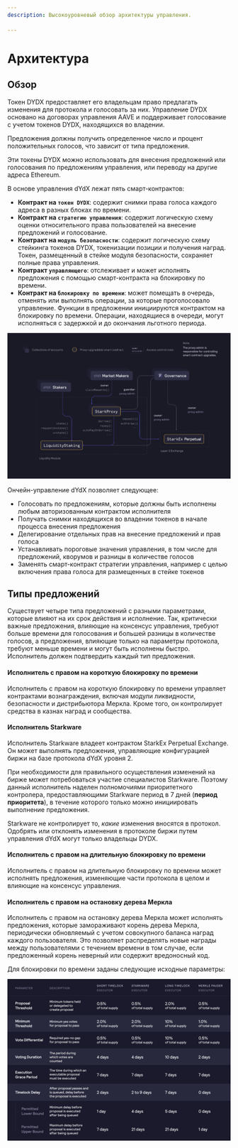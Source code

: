 ```yaml
---
description: Высокоуровневый обзор архитектуры управления.

---
```


# Архитектура

## Обзор

Токен DYDX предоставляет его владельцам право предлагать изменения для протокола и голосовать за них. Управление DYDX основано на договорах управления AAVE и поддерживает голосование с учетом токенов DYDX, находящихся во владении.

Предложения должны получить определенное число и процент положительных голосов, что зависит от типа предложения.

Эти токены DYDX можно использовать для внесения предложений или голосования по предложениям управления, или переводу на другие адреса Ethereum.

В основе управления dYdX лежат пять смарт-контрактов:

* **Контракт на `токен DYDX`**: содержит снимки права голоса каждого адреса в разных блоках по времени.
* **Контракт на `стратегию управления`**: содержит логическую схему оценки относительного права пользователей на внесение предложений и голосование.
* **Контракт на `модуль безопасности`**: содержит логическую схему стейкинга токенов DYDX, токенизации позиции и получения наград. Токен, размещенный в стейке модуля безопасности, сохраняет полные права управления.
* **Контракт `управляющего`**: отслеживает и может исполнять предложения с помощью смарт-контракта на блокировку по времени.
* **Контракт на `блокировку по времени`**: может помещать в очередь, отменять или выполнять операции, за которые проголосовало управление. Функции в предложении инициируются контрактом на блокировку по времени. Операции, находящиеся в очереди, могут исполняться с задержкой и до окончания льготного периода.

![Архитектура смарт-контрактов](../.gitbook/assets/image%20%2864%29.png)

Ончейн-управление dYdX позволяет следующее:

* Голосовать по предложениям, которые должны быть исполнены любым авторизованным контрактом исполнителя
* Получать снимки находящихся во владении токенов в начале процесса внесения предложения
* Делегирование отдельных прав на внесение предложений и прав голоса
* Устанавливать пороговые значения управления, в том числе для предложений, кворумов и разницы в количестве голосов
* Заменять смарт-контракт стратегии управления, например с целью включения права голоса для размещенных в стейке токенов

## Типы предложений

Существует четыре типа предложений с разными параметрами, которые влияют на их срок действия и исполнение. Так, критически важные предложения, влияющие на консенсус управления, требуют больше времени для голосования и большей разницы в количестве голосов, а предложения, влияющие только на параметры протокола, требуют меньше времени и могут быть исполнены быстро. Исполнитель должен подтвердить каждый тип предложения.

#### **Исполнитель с правом на короткую блокировку по времени**

Исполнитель с правом на короткую блокировку по времени управляет контрактами вознаграждения, включая модули ликвидности, безопасности и дистрибьютора Меркла. Кроме того, он контролирует средства в казнах наград и сообщества.

#### **Исполнитель Starkware**

Исполнитель Starkware владеет контрактом StarkEx Perpetual Exchange. Он может выполнять предложения, управляющие конфигурацией биржи на базе протокола dYdX уровня 2.

При необходимости для правильного осуществления изменений на бирже может потребоваться участие специалистов Starkware. Поэтому данный исполнитель наделен полномочиями приоритетного контролера, предоставляющими Starkware период в 7 дней \(**период приоритета**\), в течение которого только можно инициировать выполнение предложения.

Starkware не контролирует то, _какие_ изменения вносятся в протокол. Одобрять или отклонять изменения в протоколе биржи путем управления dYdX могут только владельцы DYDX.

#### **Исполнитель с правом на длительную блокировку по времени**

Исполнитель с правом на длительную блокировку по времени может исполнять предложения, изменяющие части протокола в целом и влияющие на консенсус управления.

#### **Исполнитель с правом на остановку дерева Меркла**

Исполнитель с правом на остановку дерева Меркла может исполнять предложения, которые замораживают корень дерева Меркла, периодически обновляемый с учетом совокупного баланса наград каждого пользователя. Это позволяет распределять новые награды между пользователями с течением времени в том случае, если предложенный корень неверный или содержит вредоносный код.

Для блокировки по времени заданы следующие исходные параметры:

![Исходные параметры блокировки по времени](../.gitbook/assets/initial-timelock-parameters.png)



